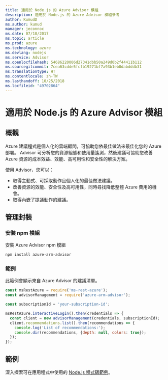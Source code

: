 ```yaml
---
title: 適用於 Node.js 的 Azure Advisor 模組
description: 適用於 Node.js 的 Azure Advisor 模組參考
author: KumudD
ms.author: kumud
manager: jeconnoc
ms.date: 07/18/2017
ms.topic: article
ms.prod: azure
ms.technology: azure
ms.devlang: nodejs
ms.service: Advisor
ms.openlocfilehash: 54686220006d27341dbb50a249d0b2f44411b112
ms.sourcegitcommit: 7cea63cdde5fcfb19271bf7a93b1eb0dabdddb31
ms.translationtype: HT
ms.contentlocale: zh-TW
ms.lasthandoff: 10/25/2018
ms.locfileid: "49702864"
---
```

# <a name="azure-advisor-modules-for-nodejs"></a>適用於 Node.js 的 Azure Advisor 模組

## <a name="overview"></a>概觀

Azure 建議程式是個人化的雲端顧問，可協助您依最佳做法來最佳化您的 Azure 部署。 Advisor 可分析您的資源組態和使用量遙測，然後建議可協助您改善 Azure 資源的成本效益、效能、高可用性和安全性的解決方案。

使用 Advisor，您可以：
- 取得主動式、可採取動作且個人化的最佳做法建議。
- 改善資源的效能、安全性及高可用性，同時尋找降低整體 Azure 費用的機會。
- 取得內嵌了提議動作的建議。

## <a name="management-package"></a>管理封裝

### <a name="install-the-npm-module"></a>安裝 npm 模組

安裝 Azure Advisor npm 模組

```bash
npm install azure-arm-advisor
```

### <a name="example"></a>範例

此範例會顯示來自 Azure Advisor 的建議清單。

```javascript
const msRestAzure = require('ms-rest-azure');
const advisorManagement = require('azure-arm-advisor');

const subscriptionId = 'your-subscription-id';

msRestAzure.interactiveLogin().then(credentials => {
  const client = new advisorManagement(credentials, subscriptionId);
  client.recommendations.list().then(recommendations => {
    console.log('List of recommendations:');
    console.dir(recommendations, {depth: null, colors: true});
  });
});
```

## <a name="samples"></a>範例

深入探索可在應用程式中使用的 [Node.js 程式碼範例](https://azure.microsoft.com/resources/samples/?platform=nodejs)。
